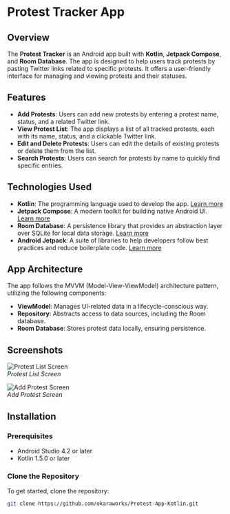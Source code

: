 # Protest Tracker App

## Overview
The **Protest Tracker** is an Android app built with **Kotlin**, **Jetpack Compose**, and **Room Database**. The app is designed to help users track protests by pasting Twitter links related to specific protests. It offers a user-friendly interface for managing and viewing protests and their statuses.

## Features
- **Add Protests**: Users can add new protests by entering a protest name, status, and a related Twitter link.
- **View Protest List**: The app displays a list of all tracked protests, each with its name, status, and a clickable Twitter link.
- **Edit and Delete Protests**: Users can edit the details of existing protests or delete them from the list.
- **Search Protests**: Users can search for protests by name to quickly find specific entries.

## Technologies Used
- **Kotlin**: The programming language used to develop the app. [Learn more](https://kotlinlang.org/docs/home.html)
- **Jetpack Compose**: A modern toolkit for building native Android UI. [Learn more](https://developer.android.com/jetpack/compose)
- **Room Database**: A persistence library that provides an abstraction layer over SQLite for local data storage. [Learn more](https://developer.android.com/training/data-storage/room)
- **Android Jetpack**: A suite of libraries to help developers follow best practices and reduce boilerplate code. [Learn more](https://developer.android.com/jetpack)

## App Architecture
The app follows the MVVM (Model-View-ViewModel) architecture pattern, utilizing the following components:
- **ViewModel**: Manages UI-related data in a lifecycle-conscious way.
- **Repository**: Abstracts access to data sources, including the Room database.
- **Room Database**: Stores protest data locally, ensuring persistence.

## Screenshots
![Protest List Screen](https://via.placeholder.com/150)  
*Protest List Screen*

![Add Protest Screen](https://via.placeholder.com/150)  
*Add Protest Screen*

## Installation

### Prerequisites
- Android Studio 4.2 or later
- Kotlin 1.5.0 or later

### Clone the Repository
To get started, clone the repository:

```bash
git clone https://github.com/okaraworks/Protest-App-Kotlin.git
